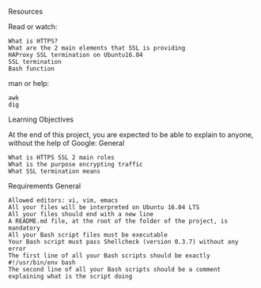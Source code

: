 Resources

Read or watch:

    What is HTTPS?
    What are the 2 main elements that SSL is providing
    HAProxy SSL termination on Ubuntu16.04
    SSL termination
    Bash function

man or help:

    awk
    dig

Learning Objectives

At the end of this project, you are expected to be able to explain to anyone, without the help of Google:
General

    What is HTTPS SSL 2 main roles
    What is the purpose encrypting traffic
    What SSL termination means

Requirements
General

    Allowed editors: vi, vim, emacs
    All your files will be interpreted on Ubuntu 16.04 LTS
    All your files should end with a new line
    A README.md file, at the root of the folder of the project, is mandatory
    All your Bash script files must be executable
    Your Bash script must pass Shellcheck (version 0.3.7) without any error
    The first line of all your Bash scripts should be exactly #!/usr/bin/env bash
    The second line of all your Bash scripts should be a comment explaining what is the script doing


